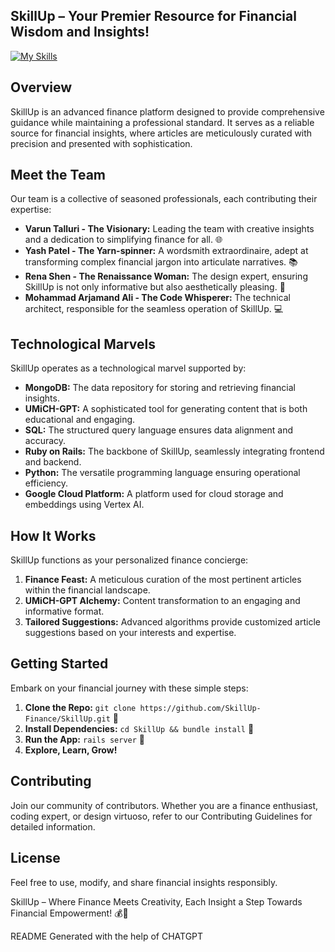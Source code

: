 ## SkillUp – Your Premier Resource for Financial Wisdom and Insights!
[![My Skills](https://skillicons.dev/icons?i=ruby,py,html,css,gcp,rails,pytorch,postgres,bash,git,github,linux&perline=20)](https://skillicons.dev)

## Overview
SkillUp is an advanced finance platform designed to provide comprehensive guidance while maintaining a professional standard. It serves as a reliable source for financial insights, where articles are meticulously curated with precision and presented with sophistication.

## Meet the Team
Our team is a collective of seasoned professionals, each contributing their expertise:

- **Varun Talluri - The Visionary:** Leading the team with creative insights and a dedication to simplifying finance for all. 🌐
- **Yash Patel - The Yarn-spinner:** A wordsmith extraordinaire, adept at transforming complex financial jargon into articulate narratives. 📚
- **Rena Shen - The Renaissance Woman:** The design expert, ensuring SkillUp is not only informative but also aesthetically pleasing. 🎨
- **Mohammad Arjamand Ali - The Code Whisperer:** The technical architect, responsible for the seamless operation of SkillUp. 💻

## Technological Marvels
SkillUp operates as a technological marvel supported by:

- **MongoDB:** The data repository for storing and retrieving financial insights.
- **UMiCH-GPT:** A sophisticated tool for generating content that is both educational and engaging.
- **SQL:** The structured query language ensures data alignment and accuracy.
- **Ruby on Rails:** The backbone of SkillUp, seamlessly integrating frontend and backend.
- **Python:** The versatile programming language ensuring operational efficiency.
- **Google Cloud Platform:** A platform used for cloud storage and embeddings using Vertex AI.

## How It Works
SkillUp functions as your personalized finance concierge:

1. **Finance Feast:** A meticulous curation of the most pertinent articles within the financial landscape.
2. **UMiCH-GPT Alchemy:** Content transformation to an engaging and informative format.
3. **Tailored Suggestions:** Advanced algorithms provide customized article suggestions based on your interests and expertise.

## Getting Started
Embark on your financial journey with these simple steps:

1. **Clone the Repo:** `git clone https://github.com/SkillUp-Finance/SkillUp.git` 🚀
2. **Install Dependencies:** `cd SkillUp && bundle install` 🔧
3. **Run the App:** `rails server` 🚂
4. **Explore, Learn, Grow!**

## Contributing
Join our community of contributors. Whether you are a finance enthusiast, coding expert, or design virtuoso, refer to our Contributing Guidelines for detailed information.

## License
Feel free to use, modify, and share financial insights responsibly.

SkillUp – Where Finance Meets Creativity, Each Insight a Step Towards Financial Empowerment! 💰📖

README Generated with the help of CHATGPT
